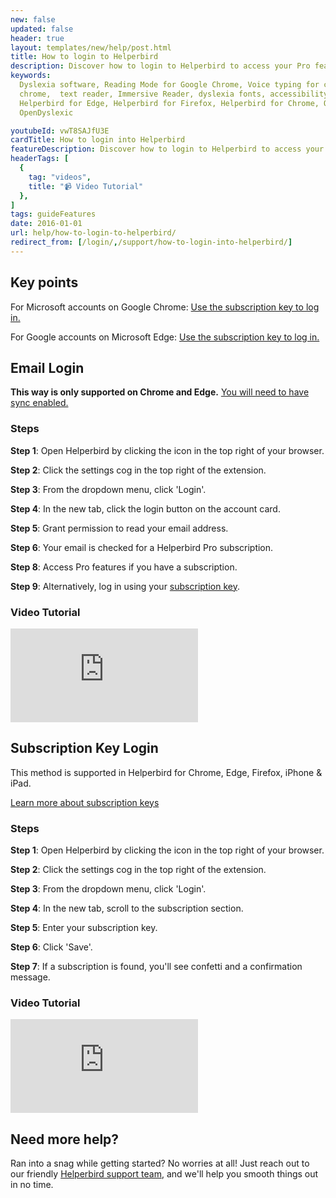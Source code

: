 ```yaml
---
new: false
updated: false
header: true
layout: templates/new/help/post.html
title: How to login to Helperbird
description: Discover how to login to Helperbird to access your Pro features.
keywords:
  Dyslexia software, Reading Mode for Google Chrome, Voice typing for chrome, Text to speech for
  chrome,  text reader, Immersive Reader, dyslexia fonts, accessibility software, dyslexia software,
  Helperbird for Edge, Helperbird for Firefox, Helperbird for Chrome, Opendyslexic for Chrome,
  OpenDyslexic

youtubeId: vwT8SAJfU3E
cardTitle: How to login into Helperbird
featureDescription: Discover how to login to Helperbird to access your Pro features.
headerTags: [
  {
    tag: "videos",
    title: "📹 Video Tutorial"
  },
]
tags: guideFeatures
date: 2016-01-01
url: help/how-to-login-to-helperbird/
redirect_from: [/login/,/support/how-to-login-into-helperbird/]
---
```



## Key points

For Microsoft accounts on Google Chrome: [Use the subscription key to log in.](/help/how-to-use-my-subscription-key/)

For Google accounts on Microsoft Edge: [Use the subscription key to log in.](/help/how-to-use-my-subscription-key/)


## Email Login

**This way is only supported on Chrome and Edge.** [You will need to have sync enabled.](/help/enable-browser-sync-chrome-and-edge/)


### Steps

**Step 1**: Open Helperbird by clicking the icon in the top right of your browser.

**Step 2**: Click the settings cog in the top right of the extension.

**Step 3**: From the dropdown menu, click 'Login'.

**Step 4**: In the new tab, click the login button on the account card.

**Step 5**: Grant permission to read your email address.

**Step 6**: Your email is checked for a Helperbird Pro subscription.

**Step 8**: Access Pro features if you have a subscription.

**Step 9**: Alternatively, log in using your [subscription key](/help/how-to-use-my-subscription-key/).



### Video Tutorial

<div
class="mt-12 mb-12  bg-stone-600 rounded-2xl  aspect-w-16 aspect-h-9"
>
<iframe   
id="videos" 
class="rounded-md shadow-2xl ring-1 ring-gray-900/10"
src="https://www.youtube-nocookie.com/embed/27jqq08vvxI" 
title="YouTube video player" 
frameborder="0"
allow="accelerometer; autoplay; clipboard-write; encrypted-media; gyroscope; picture-in-picture; web-share" 
allowfullscreen>
</iframe>
</div>



## Subscription Key Login 

This method is supported in Helperbird for Chrome, Edge, Firefox, iPhone & iPad.

[Learn more about subscription keys](/help/how-to-use-my-subscription-key/)

### Steps

**Step 1**: Open Helperbird by clicking the icon in the top right of your browser.

**Step 2**: Click the settings cog in the top right of the extension.

**Step 3**: From the dropdown menu, click 'Login'.

**Step 4**: In the new tab, scroll to the subscription section.

**Step 5**: Enter your subscription key.

**Step 6**: Click 'Save'.

**Step 7**: If a subscription is found, you'll see confetti and a confirmation message.




### Video Tutorial

<div
class="mt-12 mb-12  bg-stone-600 rounded-2xl  aspect-w-16 aspect-h-9"
>
<iframe   
id="videos" 
class="rounded-md shadow-2xl ring-1 ring-gray-900/10"
src="https://www.youtube-nocookie.com/embed/27jqq08vvxI" 
title="YouTube video player" 
frameborder="0"
allow="accelerometer; autoplay; clipboard-write; encrypted-media; gyroscope; picture-in-picture; web-share" 
allowfullscreen>
</iframe>
</div>


## Need more help?

Ran into a snag while getting started? No worries at all! Just reach out to our friendly [Helperbird support team](/support/), and we'll help you smooth things out in no time.



